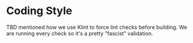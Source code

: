 # Coding Style

TBD mentioned how we use Klint to force lint checks before building. We are running every check so it's a pretty "fascist" validation.

